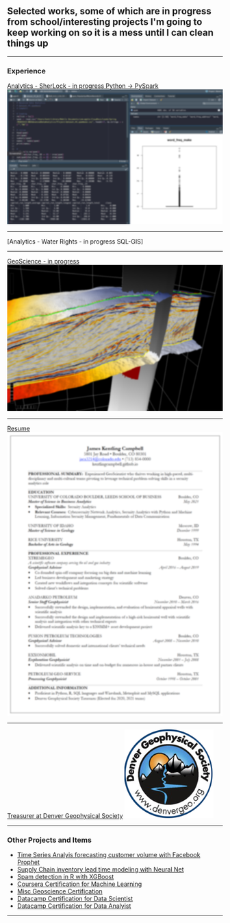 ## Selected works, some of which are in progress from school/interesting projects I'm going to keep working on so it is a mess until I can clean things up 

---
### Experience

[Analytics - SherLock - in progress Python -> PySpark](/SherLock_local_PythonEDA)
<img src="images/blur_pycharm.png?raw=true"/>

---
[Analytics - Water Rights - in progress SQL-GIS]

---
[GeoScience - in progress](https://www.dgbes.com)
<img src="images/blur_opendtect.png?raw=true"/>

---
[Resume](/pdf/JKC_MSBA2021.pdf)
<img src="images/blur_resume.png?raw=true"/>

---
[Treasurer at Denver Geophysical Society](https://denvergeo.org)
<img src="images/logo-geophysical-2.png?raw=true"/>

---
### Other Projects and Items

- [Time Series Analyis forecasting customer volume with Facebook Prophet](https://github.com/kentlingcampbell/Customer_timeseries_FBP/blob/main/JupyterNotebook.ipynb)
- [Supply Chain inventory lead time modeling with Neural Net](https://github.com/kentlingcampbell/NN_for_lead_time/blob/main/Final_KerasNN-Final.ipynb)
- [Spam detection in R with XGBoost](https://github.com/kentlingcampbell/R_spamData/blob/main/Spam.nb.html)
- [Coursera Certification for Machine Learning](https://www.coursera.org/account/accomplishments/certificate/JJGQXT7VFJWS)
- [Misc Geoscience Certification](https://github.com/kentlingcampbell/keyDocuments/blob/main/Statement_UncResGeomech.pdf)
- [Datacamp Certification for Data Scientist](https://www.datacamp.com/statement-of-accomplishment/track/bd1dc7ac7acad760e61da08a48170fa0e96ea814)
- [Datacamp Certification for Data Analyist](https://www.datacamp.com/statement-of-accomplishment/track/2f6c81bb2d99a81a1d128b11c590c3db68f5042c)

---
